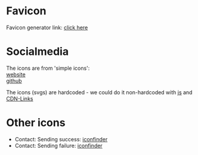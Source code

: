# Favicon

Favicon generator link: [click here](https://favicon.io/favicon-generator/?t=N&ff=Allerta+Stencil&fs=120&fc=%23FFF&b=rounded&bc=%2314A76C "favicon.io - url to the icon")


# Socialmedia

The icons are from 'simple icons':  
[website](https://simpleicons.org/ "website")  
[github](https://github.com/simple-icons/simple-icons "github")

The icons (svgs) are hardcoded - we could do it non-hardcoded with [js](https://stackoverflow.com/a/24933495) and [CDN-Links](https://github.com/simple-icons/simple-icons#cdn-usage)


# Other icons

* Contact: Sending success: [iconfinder](https://www.iconfinder.com/icons/299110/check_sign_icon "iconfinder")
* Contact: Sending failure: [iconfinder](https://www.iconfinder.com/icons/299045/error_sign_icon "iconfinder")